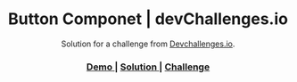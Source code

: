 <h1 align="center">Button Componet | devChallenges.io</h1>

<div align="center">
   Solution for a challenge from  <a href="http://devchallenges.io" target="_blank">Devchallenges.io</a>.
</div>

<div align="center">
  <h3>
    <a href="https://joaopaulosf.github.io/dev-challenges/">
      Demo
    </a>
    <span> | </span>
    <a href="https://github.com/joaopaulosf/buttonComponent-devChallenges.io">
      Solution
    </a>
    <span> | </span>
    <a href="https://devchallenges.io/challenges/ohgVTyJCbm5OZyTB2gNY">
      Challenge
    </a>
  </h3>
</div>

